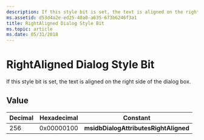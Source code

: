 ```yaml
---
description: If this style bit is set, the text is aligned on the right side of the dialog box.
ms.assetid: d53d4a2e-ed25-40a0-a635-673b6246f3a1
title: RightAligned Dialog Style Bit
ms.topic: article
ms.date: 05/31/2018
---
```


# RightAligned Dialog Style Bit

If this style bit is set, the text is aligned on the right side of the dialog box.

## Value



| Decimal | Hexadecimal | Constant                              |
|---------|-------------|---------------------------------------|
| 256     | 0x00000100  | **msidbDialogAttributesRightAligned** |



 

 

 



